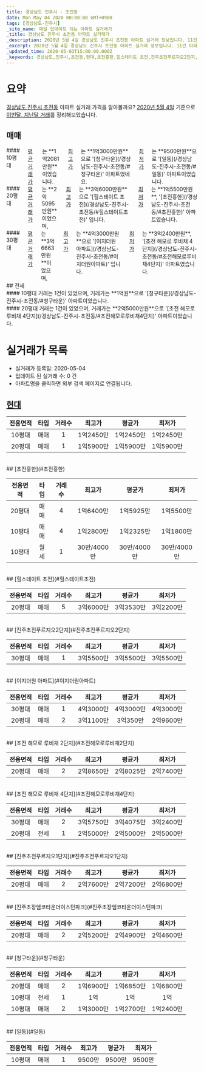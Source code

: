 ```yaml
---
title: 경상남도 진주시 - 초전동
date: Mon May 04 2020 00:00:00 GMT+0900
tags: [경상남도-진주시]
_site_name: 매일 업데이트 되는 아파트 실거래가
_title: 경상남도 진주시 초전동 아파트 실거래가
_description: 2020년 5월 4일 경상남도 진주시 초전동 아파트 실거래 정보입니다. 11건 아파트 정보가 있습니다.
_excerpt: 2020년 5월 4일 경상남도 진주시 초전동 아파트 실거래 정보입니다. 11건 아파트 정보가 있습니다.
_updated_time: 2020-05-03T15:00:00.000Z
_keywords: 경상남도,진주시,초전동,현대,초전흥한,힐스테이트 초전,진주초전푸르지오2단지,이지더원 아파트,초전 해모로 루비채 2단지,초전 해모로 루비채 4단지,진주초전푸르지오1단지,진주초장엠코타운더이스턴파크,청구타운,일동
---
```





# 요약
<ins>경상남도 진주시 초전동</ins> 아파트 실거래 가격을 알아볼까요? <ins>2020년 5월 4일</ins> 기준으로 <ins>이번달, 지난달 거래</ins>를 정리해보았습니다.

## 매매
<div class="container">
<div class="six columns" markdown="1">
#### 10평대
<ins>평균 거래가</ins>는 **1억2081만원**이었습니다. <ins>최고가</ins>는 **1억3000만원**으로 '[청구타운](/경상남도-진주시-초전동/#청구타운)' 아파트였네요. <ins>최저가</ins>는 **9500만원**으로 '[일동](/경상남도-진주시-초전동/#일동)' 아파트이었습니다.
</div>
<div class="six columns" markdown="1">
#### 20평대
<ins>평균 거래가</ins>는 **2억5095만원**이었으며, <ins>최고가</ins>는 **3억6000만원**으로 '[힐스테이트 초전](/경상남도-진주시-초전동/#힐스테이트초전)' 입니다. <ins>최저가</ins>는 **1억5500만원**, '[초전흥한](/경상남도-진주시-초전동/#초전흥한)' 아파트였습니다.
</div>
</div>
<div class="container">
<div class="twelve columns" markdown="1">
#### 30평대
<ins>평균 거래가</ins>는 **3억6663만원**이었으며, <ins>최고가</ins>는 **4억3000만원**으로 '[이지더원 아파트](/경상남도-진주시-초전동/#이지더원아파트)' 입니다. <ins>최저가</ins>는 **3억2400만원**, '[초전 해모로 루비채 4단지](/경상남도-진주시-초전동/#초전해모로루비채4단지)' 아파트였습니다.
</div>
</div>
## 전세
<div class="container">
<div class="six columns" markdown="1">
#### 10평대
거래는 1건이 있었으며, 거래가는 **1억원**으로 '[청구타운](/경상남도-진주시-초전동/#청구타운)' 아파트이었습니다.
</div>
<div class="six columns" markdown="1">
#### 20평대
거래는 1건이 있었으며, 거래가는 **2억5000만원**으로 '[초전 해모로 루비채 4단지](/경상남도-진주시-초전동/#초전해모로루비채4단지)' 아파트이었습니다.
</div>
</div>



# 실거래가 목록
- 실거래가 등록일: 2020-05-04
- 업데이트 된 실거래 수: 0 건
- 아파트명을 클릭하면 외부 검색 페이지로 연결됩니다.

## [현대](#현대)

|전용면적|타입|거래수|최고가|평균가|최저가|
|:---:|:---:|:---:|:---:|:---:|:---:|
|10평대|<span class="deal-type-1">매매</span>|1|1억2450만|1억2450만|1억2450만|
|20평대|<span class="deal-type-1">매매</span>|1|1억5900만|1억5900만|1억5900만|

<br/>
## [초전흥한](#초전흥한)

|전용면적|타입|거래수|최고가|평균가|최저가|
|:---:|:---:|:---:|:---:|:---:|:---:|
|20평대|<span class="deal-type-1">매매</span>|4|1억6400만|1억5925만|1억5500만|
|10평대|<span class="deal-type-1">매매</span>|4|1억2800만|1억2325만|1억1800만|
|10평대|<span class="deal-type-3">월세</span>|1|30만/4000만|30만/4000만|30만/4000만|

<br/>
## [힐스테이트 초전](#힐스테이트초전)

|전용면적|타입|거래수|최고가|평균가|최저가|
|:---:|:---:|:---:|:---:|:---:|:---:|
|20평대|<span class="deal-type-1">매매</span>|5|3억6000만|3억3530만|3억2200만|

<br/>
## [진주초전푸르지오2단지](#진주초전푸르지오2단지)

|전용면적|타입|거래수|최고가|평균가|최저가|
|:---:|:---:|:---:|:---:|:---:|:---:|
|30평대|<span class="deal-type-1">매매</span>|1|3억5500만|3억5500만|3억5500만|

<br/>
## [이지더원 아파트](#이지더원아파트)

|전용면적|타입|거래수|최고가|평균가|최저가|
|:---:|:---:|:---:|:---:|:---:|:---:|
|30평대|<span class="deal-type-1">매매</span>|1|4억3000만|4억3000만|4억3000만|
|20평대|<span class="deal-type-1">매매</span>|2|3억1100만|3억350만|2억9600만|

<br/>
## [초전 해모로 루비채 2단지](#초전해모로루비채2단지)

|전용면적|타입|거래수|최고가|평균가|최저가|
|:---:|:---:|:---:|:---:|:---:|:---:|
|20평대|<span class="deal-type-1">매매</span>|2|2억8650만|2억8025만|2억7400만|

<br/>
## [초전 해모로 루비채 4단지](#초전해모로루비채4단지)

|전용면적|타입|거래수|최고가|평균가|최저가|
|:---:|:---:|:---:|:---:|:---:|:---:|
|30평대|<span class="deal-type-1">매매</span>|2|3억5750만|3억4075만|3억2400만|
|20평대|<span class="deal-type-2">전세</span>|1|2억5000만|2억5000만|2억5000만|

<br/>
## [진주초전푸르지오1단지](#진주초전푸르지오1단지)

|전용면적|타입|거래수|최고가|평균가|최저가|
|:---:|:---:|:---:|:---:|:---:|:---:|
|20평대|<span class="deal-type-1">매매</span>|2|2억7600만|2억7200만|2억6800만|

<br/>
## [진주초장엠코타운더이스턴파크](#진주초장엠코타운더이스턴파크)

|전용면적|타입|거래수|최고가|평균가|최저가|
|:---:|:---:|:---:|:---:|:---:|:---:|
|20평대|<span class="deal-type-1">매매</span>|2|2억5200만|2억4900만|2억4600만|

<br/>
## [청구타운](#청구타운)

|전용면적|타입|거래수|최고가|평균가|최저가|
|:---:|:---:|:---:|:---:|:---:|:---:|
|20평대|<span class="deal-type-1">매매</span>|2|1억6900만|1억6850만|1억6800만|
|10평대|<span class="deal-type-2">전세</span>|1|1억|1억|1억|
|10평대|<span class="deal-type-1">매매</span>|2|1억3000만|1억2700만|1억2400만|

<br/>
## [일동](#일동)

|전용면적|타입|거래수|최고가|평균가|최저가|
|:---:|:---:|:---:|:---:|:---:|:---:|
|10평대|<span class="deal-type-1">매매</span>|1|9500만|9500만|9500만|

<br/>



